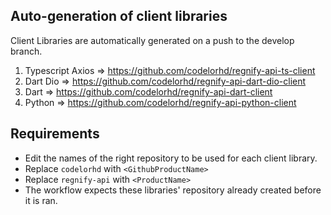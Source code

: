 ## Auto-generation of client libraries
Client Libraries are automatically generated on a push to the develop branch. 

1. Typescript Axios => https://github.com/codelorhd/regnify-api-ts-client
2. Dart Dio => https://github.com/codelorhd/regnify-api-dart-dio-client
3. Dart => https://github.com/codelorhd/regnify-api-dart-client
4. Python => https://github.com/codelorhd/regnify-api-python-client

## Requirements
- Edit the names of the right repository to be used for each client library. 
- Replace `codelorhd` with `<GithubProductName>`
- Replace `regnify-api` with `<ProductName>`
- The workflow expects these libraries' repository already created before it is ran.